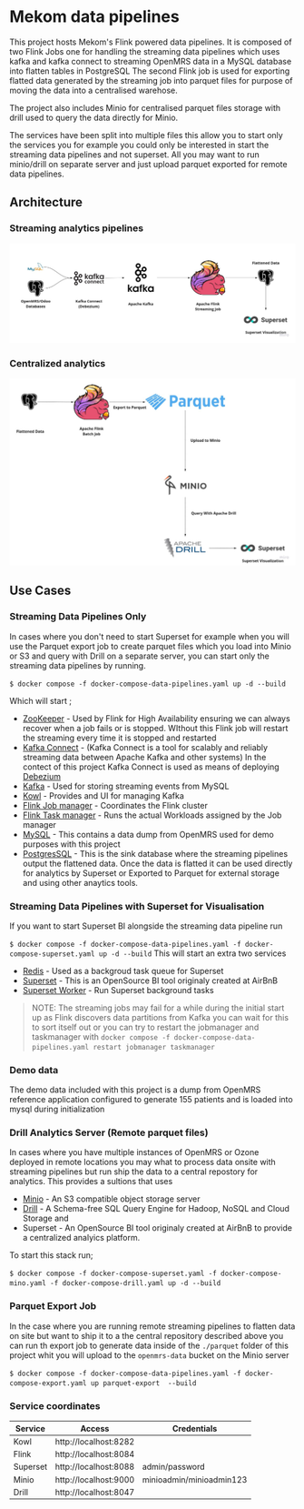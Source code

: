 # Mekom data pipelines
This project hosts Mekom's Flink powered data pipelines. It is composed of two Flink Jobs one for handling the streaming data pipelines which uses kafka and kafka connect to streaming OpenMRS data in a MySQL database into flatten tables in PostgreSQL
The second Flink job is used for exporting flatted data generated by the streaming job  into parquet files for purpose of moving the data into a centralised warehose.

The project also includes Minio for centralised parquet files storage with drill used to query the data directly for Minio.

The services have been split into multiple files this allow you to start only the services you for example you could only be interested in start the streaming data pipelines and not superset. All you may want to run  minio/drill on separate server and just upload  parquet exported for remote data pipelines.

## Architecture

### Streaming analytics pipelines

![Streaming](readme/Streaming.jpg)

### Centralized analytics
![Centralized](readme/Centralized.jpg)


## Use Cases

### Streaming Data Pipelines Only
In cases where you don't need to start Superset for example when you will use the  Parquet export  job to create parquet files which you load into Minio or S3 and query with Drill on a separate server, you can start only the streaming data pipelines by running.

`$ docker compose -f docker-compose-data-pipelines.yaml up -d --build`

Which will start ;

* [ZooKeeper](https://zookeeper.apache.org/ "ZooKeeper") - Used by Flink for High Availability ensuring we can always recover when a job fails or is stopped. WIthout this Flink job will restart the streaming every time it is stopped and restarted
* [Kafka Connect](https://docs.confluent.io/platform/current/connect/ "Kafka Connect")  - (Kafka Connect is a tool for scalably and reliably streaming data between Apache Kafka and other systems) In the contect of this project Kafka Connect is used as means of deploying [Debezium](https://debezium.io/documentation/reference/stable/architecture.html "Debezium")
* [Kafka](https://kafka.apache.org/ "Kafka") - Used for storing streaming events from MySQL 
* [Kowl](https://github.com/redpanda-data/kowl "Kowl") - Provides and UI for managing Kafka
* [Flink Job manager](https://nightlies.apache.org/flink/flink-docs-master/docs/internals/job_scheduling/ "Flink Jobmanager") - Coordinates the Flink cluster 
* [Flink Task manager](https://nightlies.apache.org/flink/flink-docs-master/docs/internals/task_lifecycle/ "Flink Taskmanager") - Runs the actual Workloads assigned by the Job manager
* [MySQL](https://www.mysql.com/ "MySQL") - This contains a data dump from OpenMRS used for demo purposes with this project
* [PostgresSQL](https://www.postgresql.org/ "PostgresSQL") - This is the sink database where the streaming pipelines output the flattened data. Once the data is flatted it can be used directly for analytics by Superset or Exported to Parquet for external storage and  using other anaytics  tools.

###  Streaming Data Pipelines with Superset for Visualisation
If you want to start Superset BI  alongside the streaming data pipeline run

`$ docker compose -f docker-compose-data-pipelines.yaml -f docker-compose-superset.yaml up -d --build`
This will start an extra two services

* [Redis](https://redis.io/ "Redis") - Used as a backgroud task queue for Superset
* [Superset](https://superset.apache.org/ "Superset") - This is an OpenSource BI tool originaly created at AirBnB 
* [Superset Worker](https://superset.apache.org/docs/intro "Superset Worker") - Run Superset background tasks


> NOTE: The streaming jobs may fail for a while during the initial start up as Flink discovers data partitions from Kafka you can wait for this to sort itself out or you can try to restart the jobmanager and taskmanager with `docker compose -f docker-compose-data-pipelines.yaml restart jobmanager taskmanager`

### Demo data

The demo data included with this project is a dump from OpenMRS reference application configured to generate 155 patients and is loaded into mysql during initialization

### Drill Analytics Server (Remote parquet files)

In cases where you have multiple instances of OpenMRS or Ozone deployed in remote locations you may what to process data onsite with streaming pipelines but run ship the data to a central repostory for analytics. This provides a sultions that uses
* [Minio](https://min.io/ "Minio") - An S3 compatible object storage server
* [Drill](https://drill.apache.org/ "Drill") - A Schema-free SQL Query Engine for Hadoop, NoSQL and Cloud Storage and
* Superset -  An OpenSource BI tool originaly created at AirBnB 
to provide a centralized analyics platform.

To start this stack run;

`$ docker compose -f docker-compose-superset.yaml -f docker-compose-mino.yaml -f docker-compose-drill.yaml up -d --build`

### Parquet Export Job
In the case where you are running remote streaming pipelines to flatten data on site but want to ship it to a the central repository described above you can run th export job to generate data inside of the `./parquet`  folder of this project whit you will upload  to the `openmrs-data` bucket on the Minio server

`$ docker compose -f docker-compose-data-pipelines.yaml -f docker-compose-export.yaml up parquet-export  --build`

### Service coordinates
| Service  |   Access| Credentials|
| ------------ | ------------ |------------ |
| Kowl  |  http://localhost:8282 | |
| Flink  |  http://localhost:8084 | |
| Superset  | http://localhost:8088  | admin/password|
| Minio   | http://localhost:9000   |minioadmin/minioadmin123|
| Drill  |  http://localhost:8047 | |
